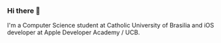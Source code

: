 ### Hi there 👋

I'm a Computer Science student at Catholic University of Brasilia and iOS developer at Apple Developer Academy / UCB.
